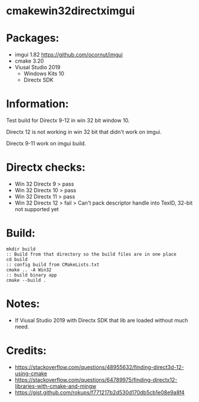 # cmakewin32directximgui

# Packages:
  * imgui 1.82 https://github.com/ocornut/imgui
  * cmake 3.20
  * Viusal Studio 2019
	* Windows Kits 10
	* Directx SDK

# Information:
  Test build for Directx 9-12 in win 32 bit window 10.

  Directx 12 is not working in win 32 bit that didn't work on imgui.

  Directx 9-11 work on imgui build.

# Directx checks:
 * Win 32 Directx 9 > pass
 * Win 32 Directx 10 > pass
 * Win 32 Directx 11 > pass
 * Win 32 Directx 12 > fail > Can't pack descriptor handle into TexID, 32-bit not supported yet

# Build:

```bar
mkdir build 
:: Build from that directory so the build files are in one place
cd build
:: config build from CMakeLists.txt
cmake .. -A Win32
:: build binary app
cmake --build . 
```

# Notes:
 * If Viusal Studio 2019 with Directx SDK that lib are loaded without much need.

# Credits:
 * https://stackoverflow.com/questions/48955632/finding-direct3d-12-using-cmake
 * https://stackoverflow.com/questions/64789975/finding-directx12-libraries-with-cmake-and-mingw
 * https://gist.github.com/rokups/f771217b2d530d170db5cb1e08e9a8f4

